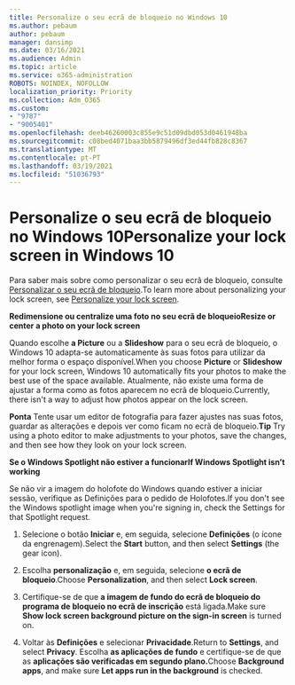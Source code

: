 ```yaml
---
title: Personalize o seu ecrã de bloqueio no Windows 10
ms.author: pebaum
author: pebaum
manager: dansimp
ms.date: 03/16/2021
ms.audience: Admin
ms.topic: article
ms.service: o365-administration
ROBOTS: NOINDEX, NOFOLLOW
localization_priority: Priority
ms.collection: Adm_O365
ms.custom:
- "9787"
- "9005401"
ms.openlocfilehash: deeb46260003c855e9c51d09dbd053d0461948ba
ms.sourcegitcommit: c08bed4071baa3bb5879496df3ed44fb828c8367
ms.translationtype: MT
ms.contentlocale: pt-PT
ms.lasthandoff: 03/19/2021
ms.locfileid: "51036793"
---
```

# <a name="personalize-your-lock-screen-in-windows-10"></a><span data-ttu-id="aafa7-102">Personalize o seu ecrã de bloqueio no Windows 10</span><span class="sxs-lookup"><span data-stu-id="aafa7-102">Personalize your lock screen in Windows 10</span></span>

<span data-ttu-id="aafa7-103">Para saber mais sobre como personalizar o seu ecrã de bloqueio, consulte [Personalizar o seu ecrã de bloqueio](https://support.microsoft.com/windows/personalize-your-lock-screen-81dab9b0-35cf-887c-84a0-6de8ef72bea0).</span><span class="sxs-lookup"><span data-stu-id="aafa7-103">To learn more about personalizing your lock screen, see [Personalize your lock screen](https://support.microsoft.com/windows/personalize-your-lock-screen-81dab9b0-35cf-887c-84a0-6de8ef72bea0).</span></span>

<span data-ttu-id="aafa7-104">**Redimensione ou centralize uma foto no seu ecrã de bloqueio**</span><span class="sxs-lookup"><span data-stu-id="aafa7-104">**Resize or center a photo on your lock screen**</span></span>

<span data-ttu-id="aafa7-105">Quando escolhe **a Picture** ou a **Slideshow** para o seu ecrã de bloqueio, o Windows 10 adapta-se automaticamente às suas fotos para utilizar da melhor forma o espaço disponível.</span><span class="sxs-lookup"><span data-stu-id="aafa7-105">When you choose **Picture** or **Slideshow** for your lock screen, Windows 10 automatically fits your photos to make the best use of the space available.</span></span> <span data-ttu-id="aafa7-106">Atualmente, não existe uma forma de ajustar a forma como as fotos aparecem no ecrã de bloqueio.</span><span class="sxs-lookup"><span data-stu-id="aafa7-106">Currently, there isn't a way to adjust how photos appear on the lock screen.</span></span>

<span data-ttu-id="aafa7-107">**Ponta** Tente usar um editor de fotografia para fazer ajustes nas suas fotos, guardar as alterações e depois ver como ficam no ecrã de bloqueio.</span><span class="sxs-lookup"><span data-stu-id="aafa7-107">**Tip** Try using a photo editor to make adjustments to your photos, save the changes, and then see how they look on your lock screen.</span></span>

<span data-ttu-id="aafa7-108">**Se o Windows Spotlight não estiver a funcionar**</span><span class="sxs-lookup"><span data-stu-id="aafa7-108">**If Windows Spotlight isn’t working**</span></span>

<span data-ttu-id="aafa7-109">Se não vir a imagem do holofote do Windows quando estiver a iniciar sessão, verifique as Definições para o pedido de Holofotes.</span><span class="sxs-lookup"><span data-stu-id="aafa7-109">If you don't see the Windows spotlight image when you're signing in, check the Settings for that Spotlight request.</span></span> 

1. <span data-ttu-id="aafa7-110">Selecione o botão **Iniciar** e, em seguida, selecione **Definições** (o ícone da engrenagem).</span><span class="sxs-lookup"><span data-stu-id="aafa7-110">Select the **Start** button, and then select **Settings** (the gear icon).</span></span>

1. <span data-ttu-id="aafa7-111">Escolha **personalização** e, em seguida, selecione **o ecrã de bloqueio**.</span><span class="sxs-lookup"><span data-stu-id="aafa7-111">Choose **Personalization**, and then select **Lock screen**.</span></span>

1. <span data-ttu-id="aafa7-112">Certifique-se de que **a imagem de fundo do ecrã de bloqueio do programa de bloqueio no ecrã de inscrição** está ligada.</span><span class="sxs-lookup"><span data-stu-id="aafa7-112">Make sure **Show lock screen background picture on the sign-in screen** is turned on.</span></span>

1. <span data-ttu-id="aafa7-113">Voltar às **Definições** e selecionar **Privacidade**.</span><span class="sxs-lookup"><span data-stu-id="aafa7-113">Return to **Settings**, and select **Privacy**.</span></span> <span data-ttu-id="aafa7-114">Escolha **as aplicações de fundo** e certifique-se de que as **aplicações são verificadas em segundo plano.**</span><span class="sxs-lookup"><span data-stu-id="aafa7-114">Choose **Background apps**, and make sure **Let apps run in the background** is checked.</span></span>